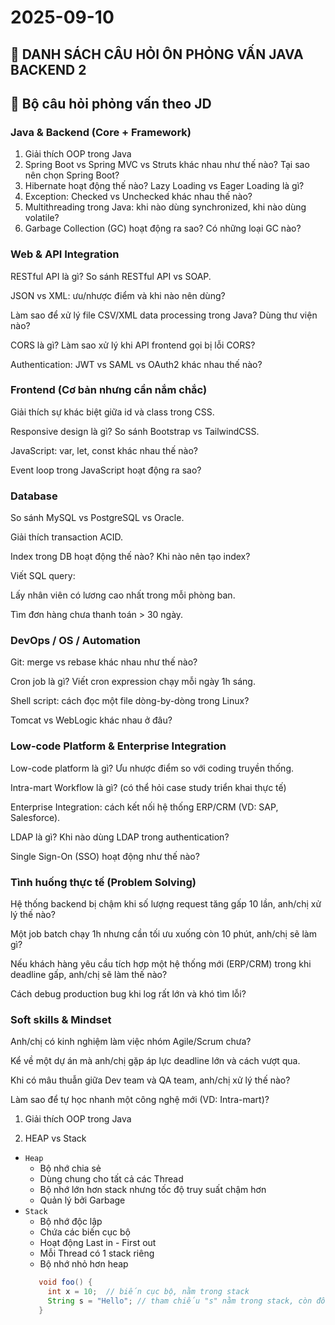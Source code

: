# 2025-09-10

## 📌 DANH SÁCH CÂU HỎI ÔN PHỎNG VẤN JAVA BACKEND 2

## 🎯 Bộ câu hỏi phỏng vấn theo JD

### Java & Backend (Core + Framework)

1. Giải thích OOP trong Java
2. Spring Boot vs Spring MVC vs Struts khác nhau như thế nào? Tại sao nên chọn Spring Boot?
3. Hibernate hoạt động thế nào? Lazy Loading vs Eager Loading là gì?
4. Exception: Checked vs Unchecked khác nhau thế nào?
5. Multithreading trong Java: khi nào dùng synchronized, khi nào dùng volatile?
6. Garbage Collection (GC) hoạt động ra sao? Có những loại GC nào?

### Web & API Integration

RESTful API là gì? So sánh RESTful API vs SOAP.

JSON vs XML: ưu/nhược điểm và khi nào nên dùng?

Làm sao để xử lý file CSV/XML data processing trong Java? Dùng thư viện nào?

CORS là gì? Làm sao xử lý khi API frontend gọi bị lỗi CORS?

Authentication: JWT vs SAML vs OAuth2 khác nhau thế nào?

### Frontend (Cơ bản nhưng cần nắm chắc)

Giải thích sự khác biệt giữa id và class trong CSS.

Responsive design là gì? So sánh Bootstrap vs TailwindCSS.

JavaScript: var, let, const khác nhau thế nào?

Event loop trong JavaScript hoạt động ra sao?

### Database

So sánh MySQL vs PostgreSQL vs Oracle.

Giải thích transaction ACID.

Index trong DB hoạt động thế nào? Khi nào nên tạo index?

Viết SQL query:

Lấy nhân viên có lương cao nhất trong mỗi phòng ban.

Tìm đơn hàng chưa thanh toán > 30 ngày.

### DevOps / OS / Automation

Git: merge vs rebase khác nhau như thế nào?

Cron job là gì? Viết cron expression chạy mỗi ngày 1h sáng.

Shell script: cách đọc một file dòng-by-dòng trong Linux?

Tomcat vs WebLogic khác nhau ở đâu?

### Low-code Platform & Enterprise Integration

Low-code platform là gì? Ưu nhược điểm so với coding truyền thống.

Intra-mart Workflow là gì? (có thể hỏi case study triển khai thực tế)

Enterprise Integration: cách kết nối hệ thống ERP/CRM (VD: SAP, Salesforce).

LDAP là gì? Khi nào dùng LDAP trong authentication?

Single Sign-On (SSO) hoạt động như thế nào?

### Tình huống thực tế (Problem Solving)

Hệ thống backend bị chậm khi số lượng request tăng gấp 10 lần, anh/chị xử lý thế nào?

Một job batch chạy 1h nhưng cần tối ưu xuống còn 10 phút, anh/chị sẽ làm gì?

Nếu khách hàng yêu cầu tích hợp một hệ thống mới (ERP/CRM) trong khi deadline gấp, anh/chị sẽ làm thế nào?

Cách debug production bug khi log rất lớn và khó tìm lỗi?

### Soft skills & Mindset

Anh/chị có kinh nghiệm làm việc nhóm Agile/Scrum chưa?

Kể về một dự án mà anh/chị gặp áp lực deadline lớn và cách vượt qua.

Khi có mâu thuẫn giữa Dev team và QA team, anh/chị xử lý thế nào?

Làm sao để tự học nhanh một công nghệ mới (VD: Intra-mart)?

1. Giải thích OOP trong Java

2. HEAP vs Stack

- `Heap`
  - Bộ nhớ chia sẻ
  - Dùng chung cho tất cả các Thread
  - Bộ nhớ lớn hơn stack nhưng tốc độ truy suất chậm hơn
  - Quản lý bởi Garbage
- `Stack`
  - Bộ nhớ độc lập
  - Chứa các biến cục bộ
  - Hoạt động Last in - First out
  - Mỗi Thread có 1 stack riêng
  - Bộ nhớ nhỏ hơn heap
  ```java
     void foo() {
       int x = 10;  // biến cục bộ, nằm trong stack
       String s = "Hello"; // tham chiếu "s" nằm trong stack, còn đối tượng "Hello" nằm trong heap (string pool)
     }
  ```
